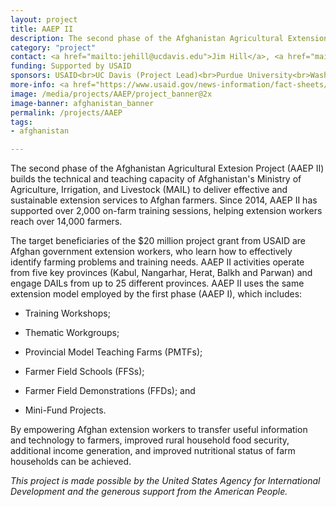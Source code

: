 ```yaml
---
layout: project
title: AAEP II
description: The second phase of the Afghanistan Agricultural Extension Project (AAEP II) seeks to build the capacity of Afghanistan’s Ministry of Agriculture, Irrigation, and Livestock (MAIL) and selected Directorates (DAILs) to deliver effective extension services to rural clientele in targeted regions across Afghanistan.
category: "project"
contact: <a href="mailto:jehill@ucdavis.edu">Jim Hill</a>, <a href="mailto:nmmadden@ucdavis.edu">Nicholas Madden</a>
funding: Supported by USAID
sponsors: USAID<br>UC Davis (Project Lead)<br>Purdue University<br>Washington State University<br>University of Maryland<br>Texas A&M University<br>
more-info: <a href="https://www.usaid.gov/news-information/fact-sheets/afghanistan-agriculture-extension-project-ii-aaep-ii">USAID Project Fact Sheet: AAEP II</a><br><a href="https://www.usaid.gov/results-data/success-stories/new-crop-offers-potential-more-income">Success Stories: Afghan Farmers Grow Potatoes with Less Water</a>
image: /media/projects/AAEP/project_banner@2x
image-banner: afghanistan_banner
permalink: /projects/AAEP
tags:
- afghanistan

---
```

The second phase of the Afghanistan Agricultural Extesion Project (AAEP II) builds the technical and teaching capacity of Afghanistan's Ministry of Agriculture, Irrigation, and Livestock (MAIL) to deliver effective and sustainable extension services to Afghan farmers. Since 2014, AAEP II has supported over 2,000 on-farm training sessions, helping extension workers reach over 14,000 farmers.

The target beneficiaries of the $20 million project grant from USAID are Afghan government extension workers, who learn how to effectively identify farming problems and training needs. AAEP II activities operate from five key provinces (Kabul, Nangarhar, Herat, Balkh and Parwan) and engage DAILs from up to 25 different provinces. AAEP II uses the same extension model employed by the first phase (AAEP I), which includes:

* Training Workshops;

* Thematic Workgroups;

* Provincial Model Teaching Farms (PMTFs);

* Farmer Field Schools (FFSs);

* Farmer Field Demonstrations (FFDs); and

* Mini-Fund Projects.

By empowering Afghan extension workers to transfer useful information and technology to farmers, improved rural household food security, additional income generation, and improved nutritional status of farm households can be achieved.

<i>This project is made possible by the United States Agency for International Development and the generous support from the American People.</i>
